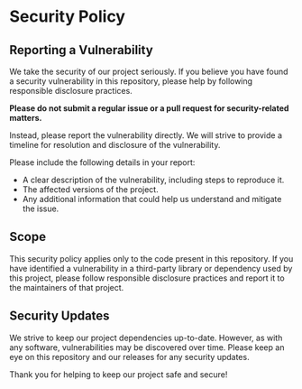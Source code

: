 # Security Policy

## Reporting a Vulnerability
We take the security of our project seriously. If you believe you have found a security vulnerability in this repository, please help by following responsible disclosure practices.

**Please do not submit a regular issue or a pull request for security-related matters.**

Instead, please report the vulnerability directly. We will strive to provide a timeline for resolution and disclosure of the vulnerability.

Please include the following details in your report:

- A clear description of the vulnerability, including steps to reproduce it.
- The affected versions of the project.
- Any additional information that could help us understand and mitigate the issue.

## Scope
This security policy applies only to the code present in this repository. If you have identified a vulnerability in a third-party library or dependency used by this project, please follow responsible disclosure practices and report it to the maintainers of that project.

## Security Updates
We strive to keep our project dependencies up-to-date. However, as with any software, vulnerabilities may be discovered over time. Please keep an eye on this repository and our releases for any security updates.

Thank you for helping to keep our project safe and secure!
